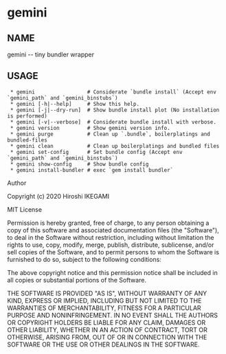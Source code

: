 gemini
====

NAME
----
gemini -- tiny bundler wrapper

USAGE
----
```
 * gemini                 # Considerate `bundle install` (Accept env `gemini_path` and `gemini_binstubs`)
 * gemini [-h|--help]     # Show this help.
 * gemini [-j|--dry-run]  # Show bundle install plot (No installation is performed)
 * gemini [-v|--verbose]  # Considerate bundle install with verbose.
 * gemini version         # Show gemini version info.
 * gemini purge           # Clean up `.bundle`, boilerplatings and bundled-files
 * gemini clean           # Clean up boilerplatings and bundled files
 * gemini set-config      # Set bundle config (Accept env `gemini_path` and `gemini_binstubs`)
 * gemini show-config     # Show bundle config
 * gemini install-bundler # exec `gem install bundler`
```


Author

Copyright (c) 2020 Hiroshi IKEGAMI

MIT License

Permission is hereby granted, free of charge, to any person obtaining
a copy of this software and associated documentation files (the
"Software"), to deal in the Software without restriction, including
without limitation the rights to use, copy, modify, merge, publish,
distribute, sublicense, and/or sell copies of the Software, and to
permit persons to whom the Software is furnished to do so, subject to
the following conditions:

The above copyright notice and this permission notice shall be
included in all copies or substantial portions of the Software.

THE SOFTWARE IS PROVIDED "AS IS", WITHOUT WARRANTY OF ANY KIND,
EXPRESS OR IMPLIED, INCLUDING BUT NOT LIMITED TO THE WARRANTIES OF
MERCHANTABILITY, FITNESS FOR A PARTICULAR PURPOSE AND
NONINFRINGEMENT. IN NO EVENT SHALL THE AUTHORS OR COPYRIGHT HOLDERS BE
LIABLE FOR ANY CLAIM, DAMAGES OR OTHER LIABILITY, WHETHER IN AN ACTION
OF CONTRACT, TORT OR OTHERWISE, ARISING FROM, OUT OF OR IN CONNECTION
WITH THE SOFTWARE OR THE USE OR OTHER DEALINGS IN THE SOFTWARE.



